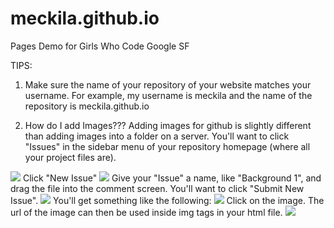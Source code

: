 # meckila.github.io
Pages Demo for Girls Who Code Google SF

TIPS:
1. Make sure the name of your repository of your website matches your username. For example, my username is meckila and the name of the repository is meckila.github.io

2. How do I add Images???
Adding images for github is slightly different than adding images into a folder on a server. You'll want to click "Issues" in the sidebar menu of your repository homepage (where all your project files are).
<img src="https://cloud.githubusercontent.com/assets/9985425/8758009/32c95a98-2c94-11e5-8673-5bc7c10f49ea.png">
Click "New Issue"
<img src="https://cloud.githubusercontent.com/assets/9985425/8758078/cb920ba8-2c94-11e5-89c9-2eace6f72e4e.png">
Give your "Issue" a name, like "Background 1", and drag the file into the comment screen. You'll want to click "Submit New Issue".
<img src="https://cloud.githubusercontent.com/assets/9985425/8758080/d4d3a9b0-2c94-11e5-9193-f7285c6bdfe4.png">
You'll get something like the following:
<img src="https://cloud.githubusercontent.com/assets/9985425/8758097/0c6e817e-2c95-11e5-9738-61d48b94fd14.png">
Click on the image. The url of the image can then be used inside img tags in your html file.
<img src="https://cloud.githubusercontent.com/assets/9985425/8758149/9f8afd70-2c95-11e5-92d7-87e52962d555.png">

